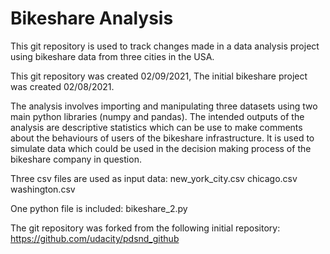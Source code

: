 # Bikeshare Analysis
This git repository is used to track changes made in a data analysis project using bikeshare data from three cities in the USA.

This git repository was created 02/09/2021, The initial bikeshare project was created 02/08/2021.

The analysis involves importing and manipulating three datasets using two main python libraries (numpy and pandas).
The intended outputs of the analysis are descriptive statistics which can be use to make comments about the behaviours of users of the bikeshare infrastructure. It is used to simulate data which could be used in the decision making process of the bikeshare company in question.

Three csv files are used as input data:
new_york_city.csv
chicago.csv
washington.csv

One python file is included:
bikeshare_2.py

The git repository was forked from the following initial repository:
https://github.com/udacity/pdsnd_github
